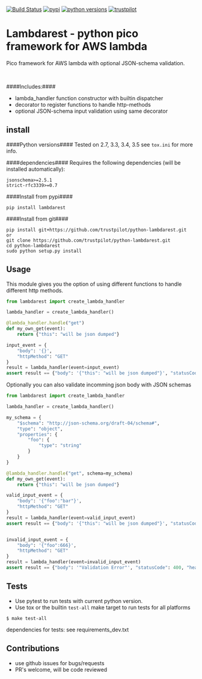 [![Build Status](https://travis-ci.org/trustpilot/python-lambdarest.svg?branch=master)](https://travis-ci.org/trustpilot/python-lambdarest)  [![pypi](https://img.shields.io/pypi/v/lambdarest.svg)](https://pypi.python.org/pypi/lambdarest)  [![python versions](https://img.shields.io/pypi/pyversions/lambdarest.svg)](https://pypi.python.org/pypi/lambdarest)  [![trustpilot](https://images-static.trustpilot.com/api/logos/light-bg/120x14.png)](https://trustpilot.com)

# Lambdarest - python pico framework for AWS lambda

Pico framework for AWS lambda with optional JSON-schema validation.

&nbsp;


####Includes:####
* lambda_handler function constructor with builtin dispatcher
* decorator to register functions to handle http-methods
* optional JSON-schema input validation using same decorator

## install

####Python versions####
Tested on 2.7, 3.3, 3.4, 3.5
see `tox.ini` for more info.

####dependencies####
Requires the following dependencies (will be installed automatically):
```
jsonschema>=2.5.1
strict-rfc3339>=0.7
```

####Install from pypi####
```
pip install lambdarest
```

####Install from git####
```
pip install git+https://github.com/trustpilot/python-lambdarest.git
or
git clone https://github.com/trustpilot/python-lambdarest.git
cd python-lambdarest
sudo python setup.py install
```

## Usage
This module gives you the option of using different functions to handle
different http methods.

```python
from lambdarest import create_lambda_handler

lambda_handler = create_lambda_handler()

@lambda_handler.handle("get")
def my_own_get(event):
    return {"this": "will be json dumped"}

input_event = {
    "body": '{}',
    "httpMethod": "GET"
}
result = lambda_handler(event=input_event)
assert result == {"body": '{"this": "will be json dumped"}', "statusCode": 200, "headers":{}}
```

Optionally you can also validate incomming json body with JSON schemas
```python
from lambdarest import create_lambda_handler

lambda_handler = create_lambda_handler()

my_schema = {
    "$schema": "http://json-schema.org/draft-04/schema#",
    "type": "object",
    "properties": {
        "foo": {
            "type": "string"
        }
    }
}

@lambda_handler.handle("get", schema=my_schema)
def my_own_get(event):
    return {"this": "will be json dumped"}

valid_input_event = {
    "body": '{"foo":"bar"}',
    "httpMethod": "GET"
}
result = lambda_handler(event=valid_input_event)
assert result == {"body": '{"this": "will be json dumped"}', "statusCode": 200, "headers":{}}


invalid_input_event = {
    "body": '{"foo":666}',
    "httpMethod": "GET"
}
result = lambda_handler(event=invalid_input_event)
assert result == {"body": '"Validation Error"', "statusCode": 400, "headers":{}}
```

## Tests
* Use pytest to run tests with current python version.
* Use tox or the builtin `test-all` make target to run tests for all platforms

```
$ make test-all
```
dependencies for tests: see requirements_dev.txt


## Contributions

* use github issues for bugs/requests
* PR's welcome, will be code reviewed

